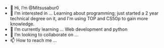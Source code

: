 - 👋 Hi, I’m @Mitsusabur0
- 👀 I’m interested in ... Learning about programming; just started a 2 year technical degree on it, and I'm using TOP and CS50p to gain more knowledge.
- 🌱 I’m currently learning ... Web development and python
- 💞️ I’m looking to collaborate on ...
- 📫 How to reach me ...

<!---
Mitsusabur0/Mitsusabur0 is a ✨ special ✨ repository because its `README.md` (this file) appears on your GitHub profile.
You can click the Preview link to take a look at your changes.
--->
